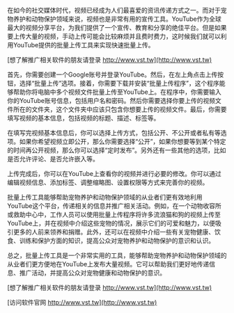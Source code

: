 在如今的社交媒体时代，视频已经成为人们最喜爱的资讯传递方式之一。而对于宠物养护和动物保护领域来说，视频也是非常有用的宣传工具。YouTube作为全球最大的视频分享平台，为我们提供了一个宣传、教育和分享的绝佳平台。但是如果要上传大量的视频，手动上传可能会比较麻烦并且费时费力，这时候我们就可以利用YouTube提供的批量上传工具来实现快速批量上传。

[想了解推广相关软件的朋友请登录 http://www.vst.tw](http://www.vst.tw)

首先，你需要创建一个Google账号并登录YouTube。然后，在左上角点击上传按钮，选择“批量上传”选项。接着，你需要下载并安装“批量上传程序”，这个程序能够帮助你将电脑中多个视频文件批量上传至YouTube上。在程序中，你需要输入你的YouTube账号信息，包括用户名和密码。然后你需要选择你要上传的视频文件所在的文件夹，这个文件夹中应该只包含你想要上传的视频文件。最后，你需要填写视频的基本信息，包括视频的标题、描述、标签等。

在填写完视频基本信息后，你可以选择上传方式，包括公开、不公开或者私有等选项。如果你希望视频立即公开，那么你需要选择“公开”，如果你想要等到某个特定的时间再公开视频，那么你可以选择“定时发布”。另外还有一些其他的选项，比如是否允许评论、是否允许嵌入等。

上传完成后，你可以在YouTube上查看你的视频并进行必要的修改。你可以通过编辑视频信息、添加标签、调整缩略图、设置权限等方式来完善你的视频。

批量上传工具能够帮助宠物养护和动物保护领域的从业者们更有效地利用YouTube这个平台，传递相关的信息并推广相关活动。例如，在一个动物收容所或救助中心中，工作人员可以使用批量上传程序将许多流浪猫和狗的视频上传至YouTube上，并在视频中介绍这些宠物的情况，展示它们的可爱和魅力，以便吸引更多的人前来领养和捐赠。此外，还可以在视频中介绍一些有关宠物健康、饮食、训练和保护方面的知识，提高公众对宠物养护和动物保护的意识和认识。

总之，批量上传工具是一个非常实用的工具，能够帮助宠物养护和动物保护领域的从业者们更方便地在YouTube上发布大量视频。它可以帮助我们更好地传递信息、推广活动，并提高公众对宠物健康和动物保护的意识。

[想了解推广相关软件的朋友请登录 http://www.vst.tw](http://www.vst.tw)


[访问软件官网 http://www.vst.tw](http://www.vst.tw)
